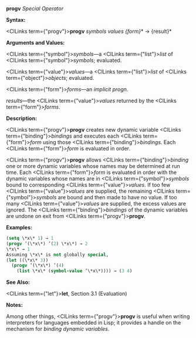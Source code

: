 **progv** *Special Operator* 



**Syntax:** 



<ClLinks  term={"progv"}><b>progv</b></ClLinks> *symbols values \{form\}*\* → \{result\}\* 



**Arguments and Values:** 



<ClLinks  term={"symbol"}><i>symbols</i></ClLinks>—a <ClLinks  term={"list"}><i>list</i></ClLinks> of <ClLinks  term={"symbol"}><i>symbols</i></ClLinks>; evaluated. 



<ClLinks  term={"value"}><i>values</i></ClLinks>—a <ClLinks  term={"list"}><i>list</i></ClLinks> of <ClLinks  term={"object"}><i>objects</i></ClLinks>; evaluated. 



<ClLinks  term={"form"}><i>forms</i></ClLinks>—an *implicit progn*. 



*results*—the <ClLinks  term={"value"}><i>values</i></ClLinks> returned by the <ClLinks  term={"form"}><i>forms</i></ClLinks>. 



**Description:** 



<ClLinks  term={"progv"}><b>progv</b></ClLinks> creates new dynamic variable <ClLinks  term={"binding"}><i>bindings</i></ClLinks> and executes each <ClLinks  term={"form"}><i>form</i></ClLinks> using those <ClLinks  term={"binding"}><i>bindings</i></ClLinks>. Each <ClLinks  term={"form"}><i>form</i></ClLinks> is evaluated in order. 



<ClLinks  term={"progv"}><b>progv</b></ClLinks> allows <ClLinks  term={"binding"}><i>binding</i></ClLinks> one or more dynamic variables whose names may be determined at run time. Each <ClLinks  term={"form"}><i>form</i></ClLinks> is evaluated in order with the dynamic variables whose names are in <ClLinks  term={"symbol"}><i>symbols</i></ClLinks> bound to corresponding <ClLinks  term={"value"}><i>values</i></ClLinks>. If too few <ClLinks  term={"value"}><i>values</i></ClLinks> are supplied, the remaining <ClLinks  term={"symbol"}><i>symbols</i></ClLinks> are bound and then made to have no value. If too many <ClLinks  term={"value"}><i>values</i></ClLinks> are supplied, the excess values are ignored. The <ClLinks  term={"binding"}><i>bindings</i></ClLinks> of the dynamic variables are undone on exit from <ClLinks  term={"progv"}><b>progv</b></ClLinks>. 



**Examples:**
```lisp
(setq \*x\* 1) → 1 
(progv ’(\*x\*) ’(2) \*x\*) → 2 
\*x\* → 1 
Assuming \*x\* is not globally special, 
(let ((\*x\* 3)) 
  (progv ’(\*x\*) ’(4) 
    (list \*x\* (symbol-value ’\*x\*)))) → (3 4) 


```
**See Also:** 



<ClLinks  term={"let"}><b>let</b></ClLinks>, Section 3.1 (Evaluation) 



**Notes:** 



Among other things, <ClLinks  term={"progv"}><b>progv</b></ClLinks> is useful when writing interpreters for languages embedded in Lisp; it provides a handle on the mechanism for *binding dynamic variables*. 



